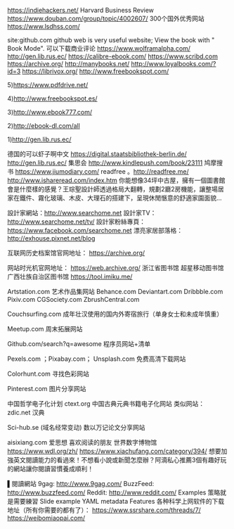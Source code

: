 https://indiehackers.net/
Harvard Business Review
https://www.douban.com/group/topic/4002607/ 300个国外优秀网站
https://www.lsdhss.com/

site:github.com
github web is very useful website;
View the book with " Book Mode".
可以下载商业评论
https://www.wolframalpha.com/
http://gen.lib.rus.ec/
https://calibre-ebook.com/
https://www.scribd.com
https://archive.org/
http://manybooks.net/
http://www.loyalbooks.com/?id=3
https://librivox.org/
http://www.freebookspot.com/

5)https://www.pdfdrive.net/

4)http://www.freebookspot.es/

3)http://www.ebook777.com/

2)http://ebook-dl.com/all

1)http://gen.lib.rus.ec/

德国的可以虾子啊中文
https://digital.staatsbibliothek-berlin.de/
http://gen.lib.rus.ec/
集思会 http://www.kindlepush.com/book/23111
鸠摩搜书 https://www.jiumodiary.com/
readfree 。http://readfree.me/
http://www.ishareread.com/index.htm
你能想像34坪中古屋，擁有一個圖書館會是什麼樣的感覺？王琮聖設計師透過格局大翻轉，規劃2廳2房機能，讓整場居家在鐵件、霧化玻璃、木皮、大理石的搭建下，呈現休閒愜意的舒適家園面貌…

設計家網站：http://www.searchome.net
設計家TV：http://www.searchome.net/tv/
設計家粉絲專頁：https://www.facebook.com/searchome.net
漂亮家居部落格：http://exhouse.pixnet.net/blog

互联网历史档案馆官网地址：
https://archive.org/

网站时光机官网地址：
https://web.archive.org/
浙江省图书馆
超星移动图书馆
广西壮族自治区图书馆
https://tool.imiku.me/

Artstation.com 艺术作品集网站
Behance.com
Deviantart.com
Dribbble.com
Pixiv.com
CGSociety.com
ZbrushCentral.com

Couchsurfing.com 成年壮汉使用的国内外寄宿旅行（单身女士和未成年慎重）

Meetup.com 周末拓展网站

Github.com/search?q=awesome 程序员网站+清单

Pexels.com ；Pixabay.com； Unsplash.com 免费高清下载网站

Colorhunt.com 寻找色彩网站

Pinterest.com 图片分享网站

中国哲学电子化计划 ctext.org 中国古典元典书籍电子化网站
类似网站： zdic.net 汉典

Sci-hub.se (域名经常变动) 数以万记论文分享网站

aisixiang.com 爱思想 喜欢阅读的朋友
世界数字博物馆
https://www.wdl.org/zh/
https://www.xiachufang.com/category/394/
想要加強英文閱讀能力的看過來！不想看小說或新聞怎麼辦？阿滴私心推薦3個有趣好玩的網站讓你閱讀習慣養成順利！

▌閱讀網站
9gag: http://www.9gag.com/
BuzzFeed: http://www.buzzfeed.com/
Reddit: http://www.reddit.com/
Examples
策略就是需要練習
Slide example
YAML metadata
Features
各种科学上网软件的下载地址（所有你需要的都有了）：
https://www.ssrshare.com/threads/7/
https://weibomiaopai.com/
